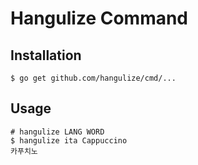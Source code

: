 # Hangulize Command

## Installation

```console
$ go get github.com/hangulize/cmd/...
```

## Usage

```console
# hangulize LANG WORD
$ hangulize ita Cappuccino
카푸치노
```
